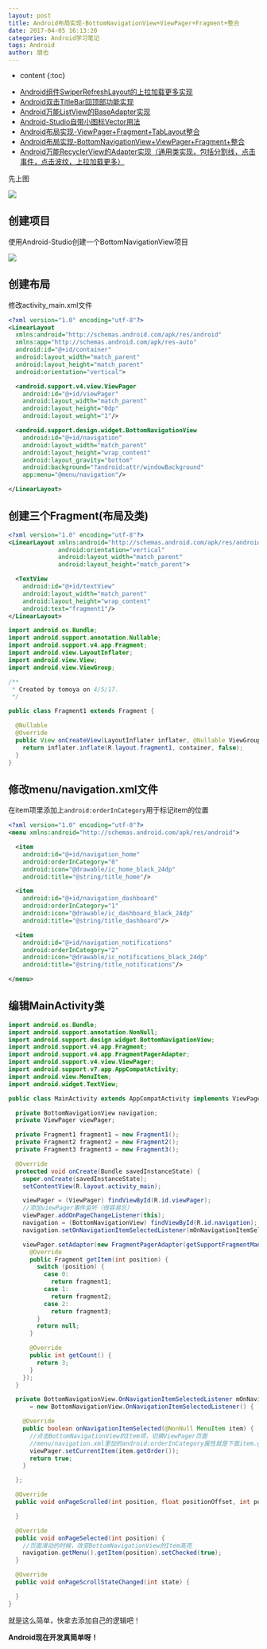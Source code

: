 ```yaml
---
layout: post
title: Android布局实现-BottomNavigationView+ViewPager+Fragment+整合
date: 2017-04-05 16:13:20
categories: Android学习笔记
tags: Android
author: 朋也
---
```


* content
{:toc}

- [Android组件SwiperRefreshLayout的上拉加载更多实现](https://tomoya92.github.io/2017/03/31/android-swiperrefreshlayout-loadmore/)
- [Android双击TitleBar回顶部功能实现](https://tomoya92.github.io/2017/03/31/android-doubleclick-backtotop/)
- [Android万能ListView的BaseAdapter实现](https://tomoya92.github.io/2017/03/31/android-listview-adapter/)
- [Android-Studio自带小图标Vector用法](https://tomoya92.github.io/2017/04/05/android-vector/)
- [Android布局实现-ViewPager+Fragment+TabLayout整合](https://tomoya92.github.io/2017/04/05/android-viewpager-fragment-tablayout/)
- [Android布局实现-BottomNavigationView+ViewPager+Fragment+整合](https://tomoya92.github.io/2017/04/05/android-bottomnavigationview-viewpager-fragment/)
- [Android万能RecyclerView的Adapter实现（通用类实现，包括分割线，点击事件，点击波纹，上拉加载更多）](https://tomoya92.github.io/2017/04/10/android-recyclerview-adapter/)

先上图

![](/assets/bottomnavigationview-viewpager.gif)




## 创建项目

使用Android-Studio创建一个BottomNavigationView项目

![](/assets/QQ20170405-160204@2x.png)

## 创建布局

修改activity_main.xml文件

```xml
<?xml version="1.0" encoding="utf-8"?>
<LinearLayout
  xmlns:android="http://schemas.android.com/apk/res/android"
  xmlns:app="http://schemas.android.com/apk/res-auto"
  android:id="@+id/container"
  android:layout_width="match_parent"
  android:layout_height="match_parent"
  android:orientation="vertical">

  <android.support.v4.view.ViewPager
    android:id="@+id/viewPager"
    android:layout_width="match_parent"
    android:layout_height="0dp"
    android:layout_weight="1"/>

  <android.support.design.widget.BottomNavigationView
    android:id="@+id/navigation"
    android:layout_width="match_parent"
    android:layout_height="wrap_content"
    android:layout_gravity="bottom"
    android:background="?android:attr/windowBackground"
    app:menu="@menu/navigation"/>

</LinearLayout>
```

## 创建三个Fragment(布局及类)

```xml
<?xml version="1.0" encoding="utf-8"?>
<LinearLayout xmlns:android="http://schemas.android.com/apk/res/android"
              android:orientation="vertical"
              android:layout_width="match_parent"
              android:layout_height="match_parent">

  <TextView
    android:id="@+id/textView"
    android:layout_width="match_parent"
    android:layout_height="wrap_content"
    android:text="fragment1"/>
</LinearLayout>
```

```java
import android.os.Bundle;
import android.support.annotation.Nullable;
import android.support.v4.app.Fragment;
import android.view.LayoutInflater;
import android.view.View;
import android.view.ViewGroup;

/**
 * Created by tomoya on 4/5/17.
 */

public class Fragment1 extends Fragment {

  @Nullable
  @Override
  public View onCreateView(LayoutInflater inflater, @Nullable ViewGroup container, @Nullable Bundle savedInstanceState) {
    return inflater.inflate(R.layout.fragment1, container, false);
  }
}
```

## 修改menu/navigation.xml文件

在item项里添加上`android:orderInCategory`用于标记item的位置

```xml
<?xml version="1.0" encoding="utf-8"?>
<menu xmlns:android="http://schemas.android.com/apk/res/android">

  <item
    android:id="@+id/navigation_home"
    android:orderInCategory="0"
    android:icon="@drawable/ic_home_black_24dp"
    android:title="@string/title_home"/>

  <item
    android:id="@+id/navigation_dashboard"
    android:orderInCategory="1"
    android:icon="@drawable/ic_dashboard_black_24dp"
    android:title="@string/title_dashboard"/>

  <item
    android:id="@+id/navigation_notifications"
    android:orderInCategory="2"
    android:icon="@drawable/ic_notifications_black_24dp"
    android:title="@string/title_notifications"/>

</menu>

```

## 编辑MainActivity类

```java
import android.os.Bundle;
import android.support.annotation.NonNull;
import android.support.design.widget.BottomNavigationView;
import android.support.v4.app.Fragment;
import android.support.v4.app.FragmentPagerAdapter;
import android.support.v4.view.ViewPager;
import android.support.v7.app.AppCompatActivity;
import android.view.MenuItem;
import android.widget.TextView;

public class MainActivity extends AppCompatActivity implements ViewPager.OnPageChangeListener {

  private BottomNavigationView navigation;
  private ViewPager viewPager;

  private Fragment1 fragment1 = new Fragment1();
  private Fragment2 fragment2 = new Fragment2();
  private Fragment3 fragment3 = new Fragment3();

  @Override
  protected void onCreate(Bundle savedInstanceState) {
    super.onCreate(savedInstanceState);
    setContentView(R.layout.activity_main);

    viewPager = (ViewPager) findViewById(R.id.viewPager);
    //添加viewPager事件监听（很容易忘）
    viewPager.addOnPageChangeListener(this);
    navigation = (BottomNavigationView) findViewById(R.id.navigation);
    navigation.setOnNavigationItemSelectedListener(mOnNavigationItemSelectedListener);

    viewPager.setAdapter(new FragmentPagerAdapter(getSupportFragmentManager()) {
      @Override
      public Fragment getItem(int position) {
        switch (position) {
          case 0:
            return fragment1;
          case 1:
            return fragment2;
          case 2:
            return fragment3;
        }
        return null;
      }

      @Override
      public int getCount() {
        return 3;
      }
    });
  }

  private BottomNavigationView.OnNavigationItemSelectedListener mOnNavigationItemSelectedListener
      = new BottomNavigationView.OnNavigationItemSelectedListener() {

    @Override
    public boolean onNavigationItemSelected(@NonNull MenuItem item) {
      //点击BottomNavigationView的Item项，切换ViewPager页面
      //menu/navigation.xml里加的android:orderInCategory属性就是下面item.getOrder()取的值
      viewPager.setCurrentItem(item.getOrder());
      return true;
    }

  };

  @Override
  public void onPageScrolled(int position, float positionOffset, int positionOffsetPixels) {

  }

  @Override
  public void onPageSelected(int position) {
    //页面滑动的时候，改变BottomNavigationView的Item高亮
    navigation.getMenu().getItem(position).setChecked(true);
  }

  @Override
  public void onPageScrollStateChanged(int state) {

  }
}
```

就是这么简单，快拿去添加自己的逻辑吧！

**Android现在开发真简单呀！**
